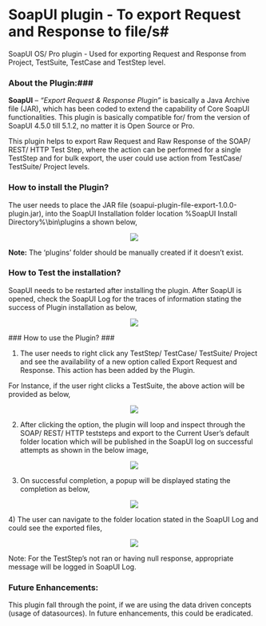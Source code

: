 # SoapUI plugin - To export Request and Response to file/s#
SoapUI OS/ Pro plugin - Used for exporting Request and Response from Project, TestSuite, TestCase and TestStep level.


### **About the Plugin:**###
**SoapUI** – *“Export Request & Response Plugin”* is basically a Java Archive file (JAR), which has been coded to extend the capability of Core SoapUI functionalities. This plugin is basically compatible for/ from the version of SoapUI 4.5.0 till 5.1.2, no matter it is Open Source or Pro.

This plugin helps to export Raw Request and Raw Response of the SOAP/ REST/ HTTP Test Step, where the action can be performed for a single TestStep and for bulk export, the user could use action from TestCase/ TestSuite/ Project levels.

### How to install the Plugin? ###
The user needs to place the JAR file (soapui-plugin-file-export-1.0.0-plugin.jar), into the SoapUI Installation folder location %SoapUI Install Directory%\bin\plugins a shown below,

<p align="center"><img src="https://cloud.githubusercontent.com/assets/5390252/7325057/3f523b38-ead9-11e4-8716-9791c620bb57.png"/></p>

**Note:** The ‘plugins’ folder should be manually created if it doesn’t exist.
 
### How to Test the installation? ###
SoapUI needs to be restarted after installing the plugin. After SoapUI is opened, check the SoapUI Log for the traces of information stating the success of Plugin installation as below,

<p align="center"><img src="https://cloud.githubusercontent.com/assets/5390252/7325090/73ac03be-ead9-11e4-8010-6ca427e7048a.png"/></p>
### How to use the Plugin? ###

1)	The user needs to right click any TestStep/ TestCase/ TestSuite/ Project and see the availability of a new option called Export Request and Response. This action has been added by the Plugin.

For Instance, if the user right clicks a TestSuite, the above action will be provided as below,

<p align="center"><img src="https://cloud.githubusercontent.com/assets/5390252/7325153/eb26a052-ead9-11e4-892f-b2ca12893ddb.png"/></p>

2)	After clicking the option, the plugin will loop and inspect through the SOAP/ REST/ HTTP teststeps and export to the Current User’s default folder location which will be published in the SoapUI log on successful attempts as shown in the below image,

<p align="center"><img src="https://cloud.githubusercontent.com/assets/5390252/7325180/21601f40-eada-11e4-9f98-9ac5799c95b9.png"/></p>

3)	On successful completion, a popup will be displayed stating the completion as below,

<p align="center"><img src="https://cloud.githubusercontent.com/assets/5390252/7325165/0d797a62-eada-11e4-8f1a-675fbe54ac58.png"/></p>
4)	The user can navigate to the folder location stated in the SoapUI Log and could see the exported files,

<p align="center"><img src="https://cloud.githubusercontent.com/assets/5390252/7325189/37a194a0-eada-11e4-9874-4cae3ce7c019.png"/></p>
Note: For the TestStep’s not ran or having null response, appropriate message will be logged in SoapUI Log.

### Future Enhancements: ###
This plugin fall through the point, if we are using the data driven concepts (usage of datasources). In future enhancements, this could be eradicated.
